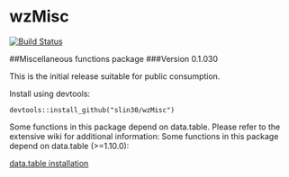 # wzMisc
[![Build Status](https://travis-ci.org/slin30/wzMisc.svg?branch=master)](https://travis-ci.org/slin30/wzMisc)  


##Miscellaneous functions package
###Version 0.1.030

This is the initial release suitable for public consumption. 

Install using devtools:

`devtools::install_github("slin30/wzMisc")`

Some functions in this package depend on data.table. Please refer to the extensive wiki
for additional information:
Some functions in this package depend on data.table (>=1.10.0):  

[data.table installation](https://github.com/Rdatatable/data.table/wiki)
